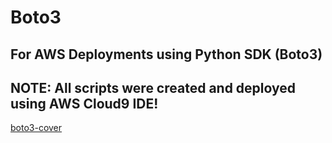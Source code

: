 # Boto3
## For AWS  Deployments using Python SDK (Boto3)

## NOTE: All scripts were created and deployed using AWS Cloud9 IDE!

[boto3-cover](https://user-images.githubusercontent.com/116639830/218316680-e86eace5-1e10-4f3c-9cd1-894b97304431.png)
